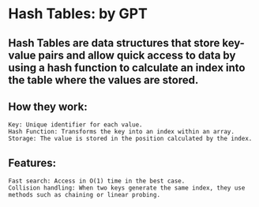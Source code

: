 # Hash Tables: by GPT


## Hash Tables are data structures that store key-value pairs and allow quick access to data by using a hash function to calculate an index into the table where the values ​​are stored.

## How they work:

    Key: Unique identifier for each value.
    Hash Function: Transforms the key into an index within an array.
    Storage: The value is stored in the position calculated by the index.


## Features:

    Fast search: Access in O(1) time in the best case.
    Collision handling: When two keys generate the same index, they use methods such as chaining or linear probing.